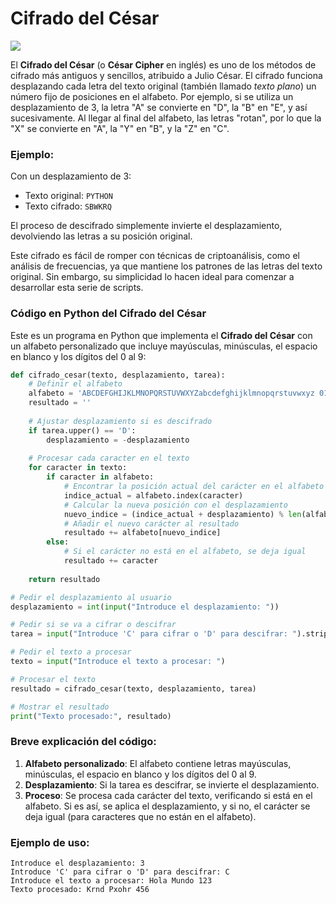 # Cifrado del César 
<span><img src="https://img.shields.io/badge/Python-FFD43B?style=for-the-badge&logo=python&logoColor=blue"/></span>


El **Cifrado del César** (o **César Cipher** en inglés) es uno de los métodos de cifrado más antiguos y sencillos, atribuido a Julio César. El cifrado funciona desplazando cada letra del texto original (también llamado *texto plano*) un número fijo de posiciones en el alfabeto. Por ejemplo, si se utiliza un desplazamiento de 3, la letra "A" se convierte en "D", la "B" en "E", y así sucesivamente. Al llegar al final del alfabeto, las letras "rotan", por lo que la "X" se convierte en "A", la "Y" en "B", y la "Z" en "C".

### Ejemplo:
Con un desplazamiento de 3:
- Texto original: `PYTHON`
- Texto cifrado: `SBWKRQ`

El proceso de descifrado simplemente invierte el desplazamiento, devolviendo las letras a su posición original.

Este cifrado es fácil de romper con técnicas de criptoanálisis, como el análisis de frecuencias, ya que mantiene los patrones de las letras del texto original. Sin embargo, su simplicidad lo hacen ideal para comenzar a desarrollar esta serie de scripts.

### Código en Python del Cifrado del César 

Este es un programa en Python que implementa el **Cifrado del César** con un alfabeto personalizado que incluye mayúsculas, minúsculas, el espacio en blanco y los dígitos del 0 al 9:

```python
def cifrado_cesar(texto, desplazamiento, tarea):
    # Definir el alfabeto
    alfabeto = 'ABCDEFGHIJKLMNOPQRSTUVWXYZabcdefghijklmnopqrstuvwxyz 0123456789'
    resultado = ''
    
    # Ajustar desplazamiento si es descifrado
    if tarea.upper() == 'D':
        desplazamiento = -desplazamiento
    
    # Procesar cada caracter en el texto
    for caracter in texto:
        if caracter in alfabeto:
            # Encontrar la posición actual del carácter en el alfabeto
            indice_actual = alfabeto.index(caracter)
            # Calcular la nueva posición con el desplazamiento
            nuevo_indice = (indice_actual + desplazamiento) % len(alfabeto)
            # Añadir el nuevo carácter al resultado
            resultado += alfabeto[nuevo_indice]
        else:
            # Si el carácter no está en el alfabeto, se deja igual
            resultado += caracter
    
    return resultado

# Pedir el desplazamiento al usuario
desplazamiento = int(input("Introduce el desplazamiento: "))

# Pedir si se va a cifrar o descifrar
tarea = input("Introduce 'C' para cifrar o 'D' para descifrar: ").strip().upper()

# Pedir el texto a procesar
texto = input("Introduce el texto a procesar: ")

# Procesar el texto
resultado = cifrado_cesar(texto, desplazamiento, tarea)

# Mostrar el resultado
print("Texto procesado:", resultado)
```

### Breve explicación del código:

1. **Alfabeto personalizado**: El alfabeto contiene letras mayúsculas, minúsculas, el espacio en blanco y los dígitos del 0 al 9.
2. **Desplazamiento**: Si la tarea es descifrar, se invierte el desplazamiento.
3. **Proceso**: Se procesa cada carácter del texto, verificando si está en el alfabeto. Si es así, se aplica el desplazamiento, y si no, el carácter se deja igual (para caracteres que no están en el alfabeto).

### Ejemplo de uso:

```
Introduce el desplazamiento: 3
Introduce 'C' para cifrar o 'D' para descifrar: C
Introduce el texto a procesar: Hola Mundo 123
Texto procesado: Krnd Pxohr 456
```

